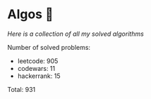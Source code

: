 # Algos 🏯

_Here is a collection of all my solved algorithms_

Number of solved problems:
- leetcode: 905
- codewars: 11
- hackerrank: 15

Total: 931
